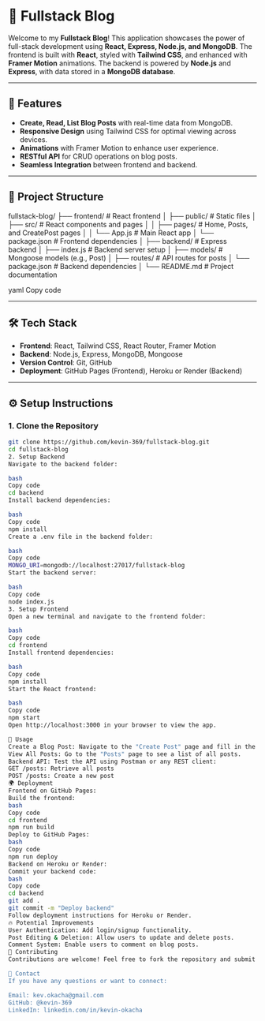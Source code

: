 # 📝 Fullstack Blog

Welcome to my **Fullstack Blog**! This application showcases the power of full-stack development using **React, Express, Node.js, and MongoDB**. The frontend is built with **React**, styled with **Tailwind CSS**, and enhanced with **Framer Motion** animations. The backend is powered by **Node.js** and **Express**, with data stored in a **MongoDB database**.

---

## 🚀 Features

- **Create, Read, List Blog Posts** with real-time data from MongoDB.
- **Responsive Design** using Tailwind CSS for optimal viewing across devices.
- **Animations** with Framer Motion to enhance user experience.
- **RESTful API** for CRUD operations on blog posts.
- **Seamless Integration** between frontend and backend.

---

## 📂 Project Structure

fullstack-blog/ ├── frontend/ # React frontend │ ├── public/ # Static files │ ├── src/ # React components and pages │ │ ├── pages/ # Home, Posts, and CreatePost pages │ │ └── App.js # Main React app │ └── package.json # Frontend dependencies │ ├── backend/ # Express backend │ ├── index.js # Backend server setup │ ├── models/ # Mongoose models (e.g., Post) │ ├── routes/ # API routes for posts │ └── package.json # Backend dependencies │ └── README.md # Project documentation

yaml
Copy code

---

## 🛠️ Tech Stack

- **Frontend**: React, Tailwind CSS, React Router, Framer Motion  
- **Backend**: Node.js, Express, MongoDB, Mongoose  
- **Version Control**: Git, GitHub  
- **Deployment**: GitHub Pages (Frontend), Heroku or Render (Backend)

---

## ⚙️ Setup Instructions

### **1. Clone the Repository**

```bash
git clone https://github.com/kevin-369/fullstack-blog.git
cd fullstack-blog
2. Setup Backend
Navigate to the backend folder:

bash
Copy code
cd backend
Install backend dependencies:

bash
Copy code
npm install
Create a .env file in the backend folder:

bash
Copy code
MONGO_URI=mongodb://localhost:27017/fullstack-blog
Start the backend server:

bash
Copy code
node index.js
3. Setup Frontend
Open a new terminal and navigate to the frontend folder:

bash
Copy code
cd frontend
Install frontend dependencies:

bash
Copy code
npm install
Start the React frontend:

bash
Copy code
npm start
Open http://localhost:3000 in your browser to view the app.

🎯 Usage
Create a Blog Post: Navigate to the "Create Post" page and fill in the form to submit a new post.
View All Posts: Go to the "Posts" page to see a list of all posts.
Backend API: Test the API using Postman or any REST client:
GET /posts: Retrieve all posts
POST /posts: Create a new post
🌍 Deployment
Frontend on GitHub Pages:
Build the frontend:
bash
Copy code
cd frontend
npm run build
Deploy to GitHub Pages:
bash
Copy code
npm run deploy
Backend on Heroku or Render:
Commit your backend code:
bash
Copy code
cd backend
git add .
git commit -m "Deploy backend"
Follow deployment instructions for Heroku or Render.
🔥 Potential Improvements
User Authentication: Add login/signup functionality.
Post Editing & Deletion: Allow users to update and delete posts.
Comment System: Enable users to comment on blog posts.
🤝 Contributing
Contributions are welcome! Feel free to fork the repository and submit a pull request. For major changes, open an issue to discuss what you'd like to change.

📧 Contact
If you have any questions or want to connect:

Email: kev.okacha@gmail.com
GitHub: @kevin-369
LinkedIn: linkedin.com/in/kevin-okacha